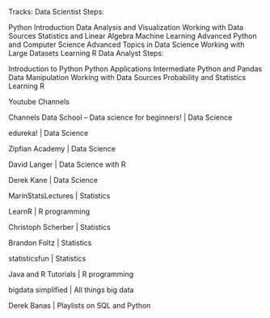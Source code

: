 Tracks:
Data Scientist
Steps:

Python Introduction
Data Analysis and Visualization
Working with Data Sources
Statistics and Linear Algebra
Machine Learning
Advanced Python and Computer Science
Advanced Topics in Data Science
Working with Large Datasets
Learning R
Data Analyst
Steps:

Introduction to Python
Python Applications
Intermediate Python and Pandas
Data Manipulation
Working with Data Sources
Probability and Statistics
Learning R

Youtube Channels

Channels
Data School – Data science for beginners! | Data Science

edureka! | Data Science

Zipfian Academy | Data Science

David Langer | Data Science with R

Derek Kane | Data Science

MarinStatsLectures | Statistics

LearnR | R programming

Christoph Scherber | Statistics

Brandon Foltz | Statistics

statisticsfun | Statistics

Java and R Tutorials | R programming

bigdata simplified | All things big data

Derek Banas | Playlists on SQL and Python